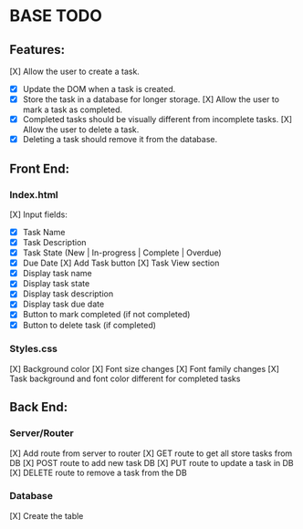 # BASE TODO

## Features:

[X] Allow the user to create a task.
- [X] Update the DOM when a task is created.
- [X] Store the task in a database for longer storage.
[X] Allow the user to mark a task as completed.
- [X] Completed tasks should be visually different from incomplete tasks.
[X] Allow the user to delete a task.
- [X] Deleting a task should remove it from the database.

## Front End:

### Index.html

[X] Input fields:
- [X] Task Name
- [X] Task Description
- [X] Task State (New | In-progress | Complete | Overdue)
- [X] Due Date
[X] Add Task button
[X] Task View section
- [X] Display task name
- [X] Display task state
- [X] Display task description
- [X] Display task due date
- [X] Button to mark completed (if not completed)
- [X] Button to delete task (if completed)

### Styles.css

[X] Background color
[X] Font size changes
[X] Font family changes
[X] Task background and font color different for completed tasks

## Back End:

### Server/Router

[X] Add route from server to router
[X] GET route to get all store tasks from DB
[X] POST route to add new task DB
[X] PUT route to update a task in DB
[X] DELETE route to remove a task from the DB

### Database

[X] Create the table
